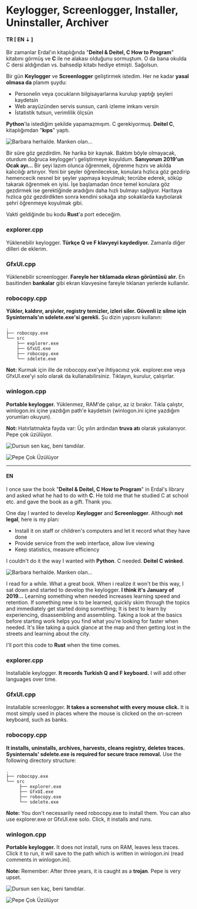 # Keylogger, Screenlogger, Installer, Uninstaller, Archiver


#### **TR [ EN ⇣ ]**

Bir zamanlar Erdal'ın kitaplığında "**Deitel & Deitel, C How to Program**" kitabını görmüş ve **C** ile ne alakası olduğunu sormuştum. O da bana okulda C dersi aldığından vs. bahsedip kitabı hediye etmişti. Sağolsun.

Bir gün **Keylogger** ve **Screenlogger** geliştirmek istedim. Her ne kadar **yasal olmasa da** planım şuydu:

+ Personelin veya çocukların bilgisayarlarına kurulup yaptığı şeyleri kaydetsin
+ Web arayüzünden servis sunsun, canlı izleme imkanı versin
+ İstatistik tutsun, verimlilik ölçsün

**Python**'la istediğim şekilde yapamazmışım. C gerekiyormuş. **Deitel C**, kitaplığımdan "**kıps**" yaptı.

![Barbara herhalde. Manken olan...](./assets/img/manken-olan-barbara-winked-me.gif "Barbara herhalde. Manken olan...")

Bir süre göz gezdirdim. Ne harika bir kaynak. Baktım böyle olmayacak, oturdum doğruca keylogger'ı geliştirmeye koyuldum. **Sanıyorum 2019'un Ocak ayı...** Bir şeyi lazım olunca öğrenmek, öğrenme hızını ve akılda kalıcılığı artırıyor. Yeni bir şeyler öğrenilecekse, konulara hızlıca göz gezdirip hemencecik nesnel bir şeyler yapmaya koyulmak; tecrübe ederek, söküp takarak öğrenmek en iyisi. İşe başlamadan önce temel konulara göz gezdirmek ise gerektiğinde aradığını daha hızlı bulmayı sağlıyor. Haritaya hızlıca göz gezdirdikten sonra kendini sokağa atıp sokaklarda kaybolarak şehri öğrenmeye koyulmak gibi.

Vakti geldiğinde bu kodu **Rust**'a port edeceğim.

### **explorer.cpp**

Yüklenebilir keylogger. **Türkçe Q ve F klavyeyi kaydediyor.** Zamanla diğer dilleri de eklerim.

### **GfxUI.cpp**

Yüklenebilir screenlogger. **Fareyle her tıklamada ekran görüntüsü alır.** En basitinden **bankalar** gibi ekran klavyesine fareyle tıklanan yerlerde kullanılır.

### **robocopy.cpp**

**Yükler, kaldırır, arşivler, registry temizler, izleri siler. Güvenli iz silme için Sysinternals'ın sdelete.exe'si gerekli.** Şu dizin yapısını kullanın:

```
.
├── robocopy.exe
└── src
    ├── explorer.exe
    ├── GfxUI.exe
    ├── robocopy.exe
    └── sdelete.exe
```

**Not:** Kurmak için ille de robocopy.exe'ye ihtiyacınız yok. explorer.exe veya GfxUI.exe'yi solo olarak da kullanabilirsiniz. Tıklayın, kurulur, çalışırlar.

### **winlogon.cpp**

**Portable keylogger.** Yüklenmez, RAM'de çalışır, az iz bırakır. Tıkla çalıştır, winlogon.ini içine yazdığın path'e kaydetsin (winlogon.ini içine yazdığım yorumları okuyun).

**Not:** Hatırlatmakta fayda var: Üç yılın ardından **truva atı** olarak yakalanıyor. Pepe çok üzülüyor.

![Dursun sen kaç, beni tanıdılar.](./assets/img/busted.png "Dursun sen kaç, beni tanıdılar.")

![Pepe Çok Üzülüyor](./assets/img/pepe-cok-uzuluyor.jpg "Pepe Çok Üzülüyor")

---

#### **EN**

I once saw the book "**Deitel & Deitel, C How to Program**" in Erdal's library and asked what he had to do with **C**. He told me that he studied C at school etc. and gave the book as a gift. Thank you.

One day I wanted to develop **Keylogger** and **Screenlogger**. Although **not legal**, here is my plan:

+ Install it on staff or children's computers and let it record what they have done
+ Provide service from the web interface, allow live viewing
+ Keep statistics, measure efficiency

I couldn't do it the way I wanted with **Python**. C needed. **Deitel C** **winked**.

![Barbara herhalde. Manken olan...](./assets/img/manken-olan-barbara-winked-me.gif "Barbara herhalde. Manken olan...")

I read for a while. What a great book. When i realize it won't be this way, I sat down and started to develop the keylogger. **I think it's January of 2019...** Learning something when needed increases learning speed and retention. If something new is to be learned, quickly skim through the topics and immediately get started doing something; It is best to learn by experiencing, disassembling and assembling. Taking a look at the basics before starting work helps you find what you're looking for faster when needed. It's like taking a quick glance at the map and then getting lost in the streets and learning about the city.

I'll port this code to **Rust** when the time comes.

### **explorer.cpp**

Installable keylogger. **It records Turkish Q and F keyboard.** I will add other languages over time.

### **GfxUI.cpp**

Installable screenlogger. **It takes a screenshot with every mouse click.** It is most simply used in places where the mouse is clicked on the on-screen keyboard, such as banks.

### **robocopy.cpp**

**It installs, uninstalls, archives, harvests, cleans registry, deletes traces. Sysinternals' sdelete.exe is required for secure trace removal.** Use the following directory structure:

```
.
├── robocopy.exe
└── src
     ├── explorer.exe
     ├── GfxUI.exe
     ├── robocopy.exe
     └── sdelete.exe
```
**Note:** You don't necessarily need robocopy.exe to install them. You can also use explorer.exe or GfxUI.exe solo. Click, it installs and runs.

### **winlogon.cpp**

**Portable keylogger.** It does not install, runs on RAM, leaves less traces. Click it to run, it will save to the path which is written in winlogon.ini (read comments in winlogon.ini).

**Note:** Remember: After three years, it is caught as a **trojan**. Pepe is very upset.

![Dursun sen kaç, beni tanıdılar.](./assets/img/busted.png "Dursun sen kaç, beni tanıdılar.")

![Pepe Çok Üzülüyor](./assets/img/pepe-cok-uzuluyor.jpg "Pepe Çok Üzülüyor")
